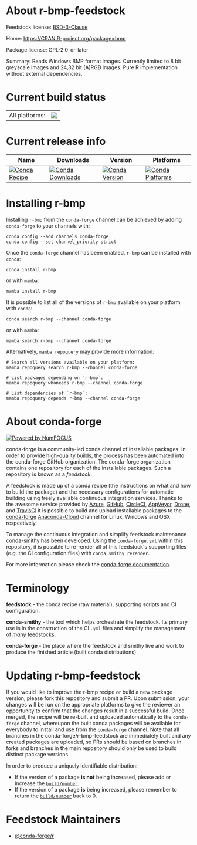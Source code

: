 About r-bmp-feedstock
=====================

Feedstock license: [BSD-3-Clause](https://github.com/conda-forge/r-bmp-feedstock/blob/main/LICENSE.txt)

Home: https://CRAN.R-project.org/package=bmp

Package license: GPL-2.0-or-later

Summary: Reads Windows BMP format images. Currently limited to 8 bit greyscale images and 24,32 bit (A)RGB images. Pure R implementation without external dependencies.

Current build status
====================


<table><tr><td>All platforms:</td>
    <td>
      <a href="https://dev.azure.com/conda-forge/feedstock-builds/_build/latest?definitionId=1008&branchName=main">
        <img src="https://dev.azure.com/conda-forge/feedstock-builds/_apis/build/status/r-bmp-feedstock?branchName=main">
      </a>
    </td>
  </tr>
</table>

Current release info
====================

| Name | Downloads | Version | Platforms |
| --- | --- | --- | --- |
| [![Conda Recipe](https://img.shields.io/badge/recipe-r--bmp-green.svg)](https://anaconda.org/conda-forge/r-bmp) | [![Conda Downloads](https://img.shields.io/conda/dn/conda-forge/r-bmp.svg)](https://anaconda.org/conda-forge/r-bmp) | [![Conda Version](https://img.shields.io/conda/vn/conda-forge/r-bmp.svg)](https://anaconda.org/conda-forge/r-bmp) | [![Conda Platforms](https://img.shields.io/conda/pn/conda-forge/r-bmp.svg)](https://anaconda.org/conda-forge/r-bmp) |

Installing r-bmp
================

Installing `r-bmp` from the `conda-forge` channel can be achieved by adding `conda-forge` to your channels with:

```
conda config --add channels conda-forge
conda config --set channel_priority strict
```

Once the `conda-forge` channel has been enabled, `r-bmp` can be installed with `conda`:

```
conda install r-bmp
```

or with `mamba`:

```
mamba install r-bmp
```

It is possible to list all of the versions of `r-bmp` available on your platform with `conda`:

```
conda search r-bmp --channel conda-forge
```

or with `mamba`:

```
mamba search r-bmp --channel conda-forge
```

Alternatively, `mamba repoquery` may provide more information:

```
# Search all versions available on your platform:
mamba repoquery search r-bmp --channel conda-forge

# List packages depending on `r-bmp`:
mamba repoquery whoneeds r-bmp --channel conda-forge

# List dependencies of `r-bmp`:
mamba repoquery depends r-bmp --channel conda-forge
```


About conda-forge
=================

[![Powered by
NumFOCUS](https://img.shields.io/badge/powered%20by-NumFOCUS-orange.svg?style=flat&colorA=E1523D&colorB=007D8A)](https://numfocus.org)

conda-forge is a community-led conda channel of installable packages.
In order to provide high-quality builds, the process has been automated into the
conda-forge GitHub organization. The conda-forge organization contains one repository
for each of the installable packages. Such a repository is known as a *feedstock*.

A feedstock is made up of a conda recipe (the instructions on what and how to build
the package) and the necessary configurations for automatic building using freely
available continuous integration services. Thanks to the awesome service provided by
[Azure](https://azure.microsoft.com/en-us/services/devops/), [GitHub](https://github.com/),
[CircleCI](https://circleci.com/), [AppVeyor](https://www.appveyor.com/),
[Drone](https://cloud.drone.io/welcome), and [TravisCI](https://travis-ci.com/)
it is possible to build and upload installable packages to the
[conda-forge](https://anaconda.org/conda-forge) [Anaconda-Cloud](https://anaconda.org/)
channel for Linux, Windows and OSX respectively.

To manage the continuous integration and simplify feedstock maintenance
[conda-smithy](https://github.com/conda-forge/conda-smithy) has been developed.
Using the ``conda-forge.yml`` within this repository, it is possible to re-render all of
this feedstock's supporting files (e.g. the CI configuration files) with ``conda smithy rerender``.

For more information please check the [conda-forge documentation](https://conda-forge.org/docs/).

Terminology
===========

**feedstock** - the conda recipe (raw material), supporting scripts and CI configuration.

**conda-smithy** - the tool which helps orchestrate the feedstock.
                   Its primary use is in the construction of the CI ``.yml`` files
                   and simplify the management of *many* feedstocks.

**conda-forge** - the place where the feedstock and smithy live and work to
                  produce the finished article (built conda distributions)


Updating r-bmp-feedstock
========================

If you would like to improve the r-bmp recipe or build a new
package version, please fork this repository and submit a PR. Upon submission,
your changes will be run on the appropriate platforms to give the reviewer an
opportunity to confirm that the changes result in a successful build. Once
merged, the recipe will be re-built and uploaded automatically to the
`conda-forge` channel, whereupon the built conda packages will be available for
everybody to install and use from the `conda-forge` channel.
Note that all branches in the conda-forge/r-bmp-feedstock are
immediately built and any created packages are uploaded, so PRs should be based
on branches in forks and branches in the main repository should only be used to
build distinct package versions.

In order to produce a uniquely identifiable distribution:
 * If the version of a package **is not** being increased, please add or increase
   the [``build/number``](https://docs.conda.io/projects/conda-build/en/latest/resources/define-metadata.html#build-number-and-string).
 * If the version of a package **is** being increased, please remember to return
   the [``build/number``](https://docs.conda.io/projects/conda-build/en/latest/resources/define-metadata.html#build-number-and-string)
   back to 0.

Feedstock Maintainers
=====================

* [@conda-forge/r](https://github.com/conda-forge/r/)

